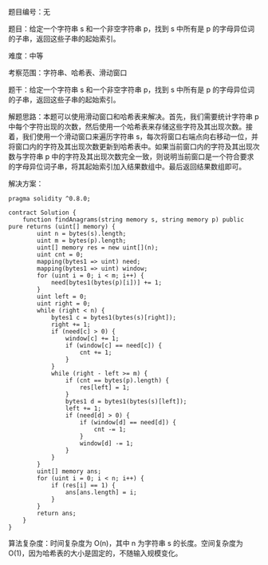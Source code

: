 题目编号：无

题目：给定一个字符串 s 和一个非空字符串 p，找到 s 中所有是 p 的字母异位词的子串，返回这些子串的起始索引。

难度：中等

考察范围：字符串、哈希表、滑动窗口

题干：给定一个字符串 s 和一个非空字符串 p，找到 s 中所有是 p 的字母异位词的子串，返回这些子串的起始索引。

解题思路：本题可以使用滑动窗口和哈希表来解决。首先，我们需要统计字符串 p 中每个字符出现的次数，然后使用一个哈希表来存储这些字符及其出现次数。接着，我们使用一个滑动窗口来遍历字符串 s，每次将窗口右端点向右移动一位，并将窗口内的字符及其出现次数更新到哈希表中。如果当前窗口内的字符及其出现次数与字符串 p 中的字符及其出现次数完全一致，则说明当前窗口是一个符合要求的字母异位词子串，将其起始索引加入结果数组中。最后返回结果数组即可。

解决方案：

```solidity
pragma solidity ^0.8.0;

contract Solution {
    function findAnagrams(string memory s, string memory p) public pure returns (uint[] memory) {
        uint n = bytes(s).length;
        uint m = bytes(p).length;
        uint[] memory res = new uint[](n);
        uint cnt = 0;
        mapping(bytes1 => uint) need;
        mapping(bytes1 => uint) window;
        for (uint i = 0; i < m; i++) {
            need[bytes1(bytes(p)[i])] += 1;
        }
        uint left = 0;
        uint right = 0;
        while (right < n) {
            bytes1 c = bytes1(bytes(s)[right]);
            right += 1;
            if (need[c] > 0) {
                window[c] += 1;
                if (window[c] == need[c]) {
                    cnt += 1;
                }
            }
            while (right - left >= m) {
                if (cnt == bytes(p).length) {
                    res[left] = 1;
                }
                bytes1 d = bytes1(bytes(s)[left]);
                left += 1;
                if (need[d] > 0) {
                    if (window[d] == need[d]) {
                        cnt -= 1;
                    }
                    window[d] -= 1;
                }
            }
        }
        uint[] memory ans;
        for (uint i = 0; i < n; i++) {
            if (res[i] == 1) {
                ans[ans.length] = i;
            }
        }
        return ans;
    }
}
```

算法复杂度：时间复杂度为 O(n)，其中 n 为字符串 s 的长度。空间复杂度为 O(1)，因为哈希表的大小是固定的，不随输入规模变化。
